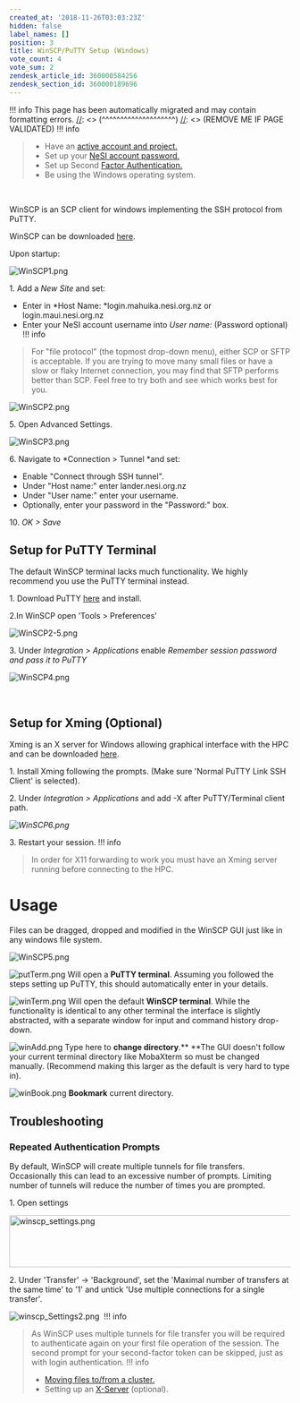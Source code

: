 ```yaml
---
created_at: '2018-11-26T03:03:23Z'
hidden: false
label_names: []
position: 3
title: WinSCP/PuTTY Setup (Windows)
vote_count: 4
vote_sum: 2
zendesk_article_id: 360000584256
zendesk_section_id: 360000189696
---
```



[//]: <> (REMOVE ME IF PAGE VALIDATED)
[//]: <> (vvvvvvvvvvvvvvvvvvvv)
!!! info
    This page has been automatically migrated and may contain formatting errors.
[//]: <> (^^^^^^^^^^^^^^^^^^^^)
[//]: <> (REMOVE ME IF PAGE VALIDATED)
!!! info
>
> -   Have an [active account and
>     project.](https://support.nesi.org.nz/hc/en-gb/sections/360000196195-Accounts-Projects)
> -   Set up your [NeSI account
>     password.](https://support.nesi.org.nz/hc/en-gb/articles/360000335995)
> -   Set up Second [Factor
>     Authentication.](https://support.nesi.org.nz/hc/en-gb/articles/360000203075)
> -   Be using the Windows operating system.

 

WinSCP is an SCP client for windows implementing the SSH protocol from
PuTTY.

WinSCP can be downloaded [here](https://winscp.net/eng/download.php).

Upon startup:

![WinSCP1.png](../../../assets/images/360001342295_0.name_me.png)

1. Add a *New Site* and set:

-   Enter in *Host Name: *login.mahuika.nesi.org.nz or
    login.maui.nesi.org.nz
-   Enter your NeSI account username into *User name:* (Password
    optional)
!!! info
>
> For "file protocol" (the topmost drop-down menu), either SCP or SFTP
> is acceptable. If you are trying to move many small files or have a
> slow or flaky Internet connection, you may find that SFTP performs
> better than SCP. Feel free to try both and see which works best for
> you.

  
![WinSCP2.png](../../../assets/images/360001342315_0.name_me.png)

5\. Open Advanced Settings.

![WinSCP3.png](../../../assets/images/360002834335_0.name_me.png)

6\. Navigate to *Connection &gt; Tunnel *and set:

-   Enable "Connect through SSH tunnel".
-   Under "Host name:" enter lander.nesi.org.nz
-   Under "User name:" enter your username.
-   Optionally, enter your password in the "Password:" box.

10\. *OK &gt; Save*

## Setup for PuTTY Terminal

The default WinSCP terminal lacks much functionality. We highly
recommend you use the PuTTY terminal instead.

1\. Download PuTTY [here](https://www.putty.org/) and install.

2.In WinSCP open 'Tools &gt; Preferences'

![WinSCP2-5.png](../../../assets/images/360001342495_0.name_me.png)

3\. Under *Integration &gt; Applications* enable *Remember session
password and pass it to PuTTY*

![WinSCP4.png](../../../assets/images/360001344315_0.name_me.png)

 

## Setup for Xming (Optional)

Xming is an X server for Windows allowing graphical interface with the
HPC and can be downloaded
[here](https://sourceforge.net/projects/xming/).

1\. Install Xming following the prompts. (Make sure 'Normal PuTTY Link
SSH Client' is selected).

2\. Under *Integration &gt; Applications* and add -X after
PuTTY/Terminal client path.

*![WinSCP6.png](../../../assets/images/360001596916_0.name_me.png)*

3\. Restart your session.
!!! info
>
> In order for X11 forwarding to work you must have an Xming server
> running before connecting to the HPC.

# Usage

Files can be dragged, dropped and modified in the WinSCP GUI just like
in any windows file system.

![WinSCP5.png](../../../assets/images/360001494615_0.name_me.png)

![putTerm.png](../../../assets/images/360001597336_0.name_me.png) Will
open a **PuTTY terminal**. Assuming you followed the steps setting up
PuTTY, this should automatically enter in your details.

![winTerm.png](../../../assets/images/360001597316_0.name_me.png) Will
open the default **WinSCP terminal**. While the functionality is
identical to any other terminal the interface is slightly abstracted,
with a separate window for input and command history drop-down.

![winAdd.png](../../../assets/images/360001494635_0.name_me.png) Type
here to **change directory**.** **The GUI doesn't follow your current
terminal directory like MobaXterm so must be changed
manually. (Recommend making this larger as the default is very hard to
type in).

![winBook.png](../../../assets/images/360001599556_0.name_me.png) **Bookmark**
current directory.

## Troubleshooting

### Repeated Authentication Prompts

By default, WinSCP will create multiple tunnels for file transfers.
Occasionally this can lead to an excessive number of prompts. Limiting
number of tunnels will reduce the number of times you are prompted. 

1\. Open settings

<img src="../../../assets/images/8026405972111_0.name_me.png"
width="513" height="93" alt="winscp_settings.png" />

2\. Under 'Transfer' -&gt; 'Background', set the 'Maximal number of
transfers at the same time' to '1' and untick 'Use multiple connections
for a single transfer'.

![winscp\_Settings2.png](../../../assets/images/8026392031247_0.name_me.png) 
!!! info
>
> As WinSCP uses multiple tunnels for file transfer you will be required
> to authenticate again on your first file operation of the session. The
> second prompt for your second-factor token can be skipped, just as
> with login authentication.
!!! info
>
> -   [Moving files to/from a
>     cluster.](https://support.nesi.org.nz/hc/en-gb/articles/360000578455)
> -   Setting up
>     an [X-Server](https://support.nesi.org.nz/hc/en-gb/articles/360001075975)
>     (optional).
